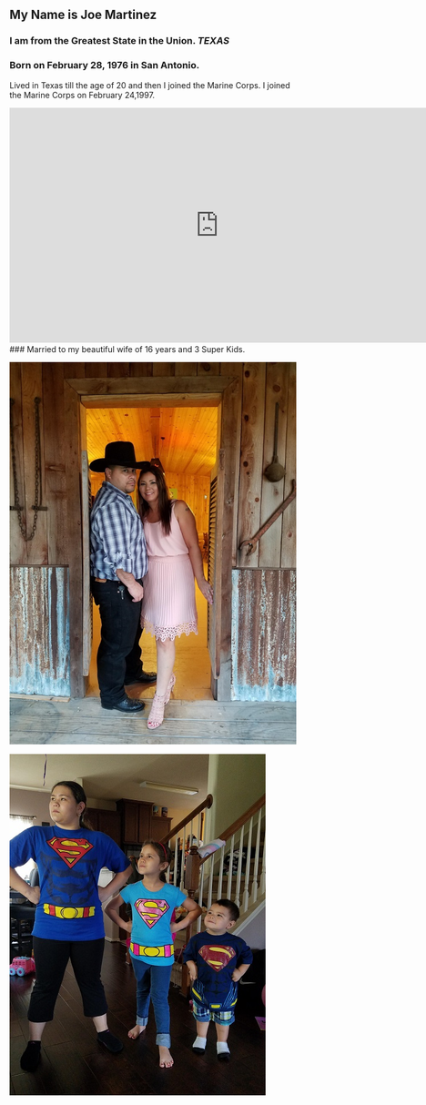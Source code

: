## My Name is Joe Martinez


### I am from the Greatest State in the Union. ***TEXAS***

### Born on February 28, 1976 in San Antonio.
<p>Lived in Texas till the age of 20 and then I joined the Marine Corps. I joined the Marine Corps on February 24,1997.<p>
  
<iframe width="734" height="413" src="https://www.youtube.com/embed/inTqPMvL5W8" frameborder="0" allow="autoplay; encrypted-media" allowfullscreen></iframe>
### Married to my beautiful wife of 16 years and 3 Super Kids.

![Cherie](Cherie.jpg)


![Kids](Kids.jpg)
